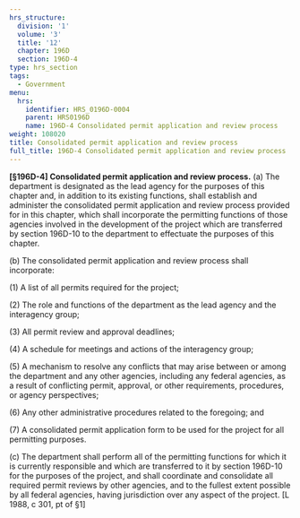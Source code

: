 ```yaml
---
hrs_structure:
  division: '1'
  volume: '3'
  title: '12'
  chapter: 196D
  section: 196D-4
type: hrs_section
tags:
  - Government
menu:
  hrs:
    identifier: HRS_0196D-0004
    parent: HRS0196D
    name: 196D-4 Consolidated permit application and review process
weight: 108020
title: Consolidated permit application and review process
full_title: 196D-4 Consolidated permit application and review process
---
```

**[§196D-4] Consolidated permit application and review process.** (a) The department is designated as the lead agency for the purposes of this chapter and, in addition to its existing functions, shall establish and administer the consolidated permit application and review process provided for in this chapter, which shall incorporate the permitting functions of those agencies involved in the development of the project which are transferred by section 196D-10 to the department to effectuate the purposes of this chapter.

(b) The consolidated permit application and review process shall incorporate:

(1) A list of all permits required for the project;

(2) The role and functions of the department as the lead agency and the interagency group;

(3) All permit review and approval deadlines;

(4) A schedule for meetings and actions of the interagency group;

(5) A mechanism to resolve any conflicts that may arise between or among the department and any other agencies, including any federal agencies, as a result of conflicting permit, approval, or other requirements, procedures, or agency perspectives;

(6) Any other administrative procedures related to the foregoing; and

(7) A consolidated permit application form to be used for the project for all permitting purposes.

(c) The department shall perform all of the permitting functions for which it is currently responsible and which are transferred to it by section 196D-10 for the purposes of the project, and shall coordinate and consolidate all required permit reviews by other agencies, and to the fullest extent possible by all federal agencies, having jurisdiction over any aspect of the project. [L 1988, c 301, pt of §1]